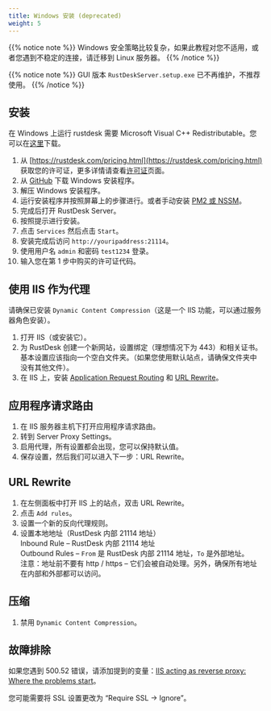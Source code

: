 ```yaml
---
title: Windows 安装 (deprecated)
weight: 5
---
```


{{% notice note %}}
Windows 安全策略比较复杂，如果此教程对您不适用，或者您遇到不稳定的连接，请迁移到 Linux 服务器。
{{% /notice %}}

{{% notice note %}}
GUI 版本 `RustDeskServer.setup.exe` 已不再维护，不推荐使用。
{{% /notice %}}

## 安装

在 Windows 上运行 rustdesk 需要 Microsoft Visual C++ Redistributable。您可以在[这里](https://learn.microsoft.com/en-us/cpp/windows/latest-supported-vc-redist)下载。

1. 从 [https://rustdesk.com/pricing.html](https://rustdesk.com/pricing.html) 获取您的许可证，更多详情请查看[许可证](https://rustdesk.com/docs/en/self-host/rustdesk-server-pro/license/)页面。
2. 从 [GitHub](https://github.com/rustdesk/rustdesk-server-pro/releases/latest) 下载 Windows 安装程序。
3. 解压 Windows 安装程序。
4. 运行安装程序并按照屏幕上的步骤进行。或者手动安装 [PM2 或 NSSM](https://rustdesk.com/docs/en/self-host/rustdesk-server-oss/windows/)。
5. 完成后打开 RustDesk Server。
6. 按照提示进行安装。
7. 点击 `Services` 然后点击 `Start`。
8. 安装完成后访问 `http://youripaddress:21114`。
9. 使用用户名 `admin` 和密码 `test1234` 登录。
10. 输入您在第 1 步中购买的许可证代码。

## 使用 IIS 作为代理

请确保已安装 `Dynamic Content Compression`（这是一个 IIS 功能，可以通过服务器角色安装）。
1. 打开 IIS（或安装它）。
2. 为 RustDesk 创建一个新网站，设置绑定（理想情况下为 443）和相关证书。基本设置应该指向一个空白文件夹。（如果您使用默认站点，请确保文件夹中没有其他文件）。
3. 在 IIS 上，安装 [Application Request Routing](https://www.iis.net/downloads/microsoft/application-request-routing) 和 [URL Rewrite](https://learn.microsoft.com/en-us/iis/extensions/url-rewrite-module/using-the-url-rewrite-module)。

## 应用程序请求路由

1. 在 IIS 服务器主机下打开应用程序请求路由。
2. 转到 Server Proxy Settings。
3. 启用代理，所有设置都会出现，您可以保持默认值。
4. 保存设置，然后我们可以进入下一步：URL Rewrite。

## URL Rewrite

1. 在左侧面板中打开 IIS 上的站点，双击 URL Rewrite。
2. 点击 `Add rules`。
3. 设置一个新的反向代理规则。
4. 设置本地地址（RustDesk 内部 21114 地址）\
Inbound Rule – RustDesk 内部 21114 地址\
Outbound Rules – `From` 是 RustDesk 内部 21114 地址，`To` 是外部地址。\
注意：地址前不要有 http / https – 它们会被自动处理。另外，确保所有地址在内部和外部都可以访问。

## 压缩

1. 禁用 `Dynamic Content Compression`。

## 故障排除

如果您遇到 500.52 错误，请添加提到的变量：[IIS acting as reverse proxy: Where the problems start](https://techcommunity.microsoft.com/t5/iis-support-blog/iis-acting-as-reverse-proxy-where-the-problems-start/ba-p/846259)。

您可能需要将 SSL 设置更改为 “Require SSL → Ignore”。
